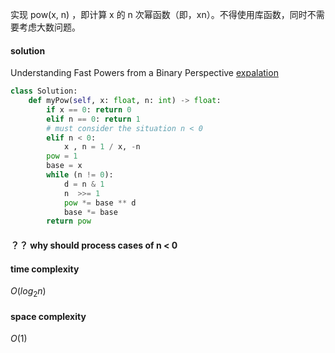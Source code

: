 实现 pow(x, n) ，即计算 x 的 n 次幂函数（即，xn）。不得使用库函数，同时不需要考虑大数问题。

#### solution


Understanding Fast Powers from a Binary Perspective
[expalation](https://leetcode-cn.com/problems/shu-zhi-de-zheng-shu-ci-fang-lcof/solution/mian-shi-ti-16-shu-zhi-de-zheng-shu-ci-fang-kuai-s/)


```python
class Solution:
    def myPow(self, x: float, n: int) -> float:
        if x == 0: return 0
        elif n == 0: return 1
        # must consider the situation n < 0 
        elif n < 0:
            x , n = 1 / x, -n 
        pow = 1
        base = x
        while (n != 0):
            d = n & 1
            n  >>= 1
            pow *= base ** d
            base *= base
        return pow
```
#### ？？ why should process cases of n < 0

#### time complexity
$O(log_2n)$
#### space complexity
$O(1)$
